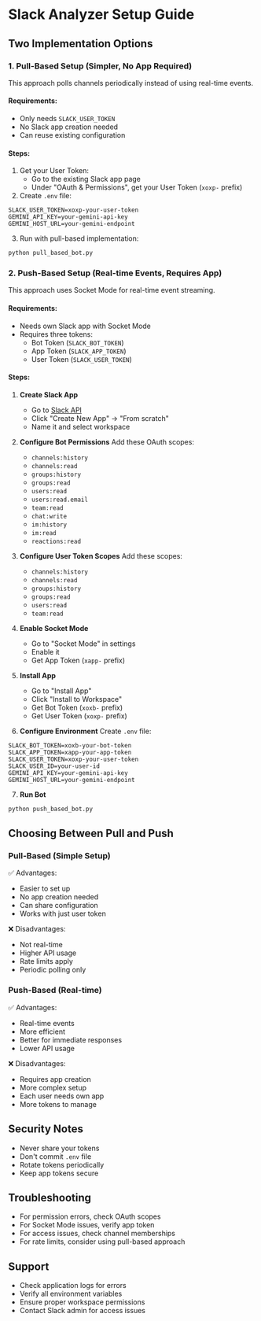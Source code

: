 # Slack Analyzer Setup Guide

## Two Implementation Options

### 1. Pull-Based Setup (Simpler, No App Required)
This approach polls channels periodically instead of using real-time events.

#### Requirements:
- Only needs `SLACK_USER_TOKEN`
- No Slack app creation needed
- Can reuse existing configuration

#### Steps:
1. Get your User Token:
   - Go to the existing Slack app page
   - Under "OAuth & Permissions", get your User Token (`xoxp-` prefix)
2. Create `.env` file:
```
SLACK_USER_TOKEN=xoxp-your-user-token
GEMINI_API_KEY=your-gemini-api-key
GEMINI_HOST_URL=your-gemini-endpoint
```
3. Run with pull-based implementation:
```python
python pull_based_bot.py
```

### 2. Push-Based Setup (Real-time Events, Requires App)
This approach uses Socket Mode for real-time event streaming.

#### Requirements:
- Needs own Slack app with Socket Mode
- Requires three tokens:
  - Bot Token (`SLACK_BOT_TOKEN`)
  - App Token (`SLACK_APP_TOKEN`)
  - User Token (`SLACK_USER_TOKEN`)

#### Steps:

1. **Create Slack App**
   - Go to [Slack API](https://api.slack.com/apps)
   - Click "Create New App" → "From scratch"
   - Name it and select workspace

2. **Configure Bot Permissions**
   Add these OAuth scopes:
   - `channels:history`
   - `channels:read`
   - `groups:history`
   - `groups:read`
   - `users:read`
   - `users:read.email`
   - `team:read`
   - `chat:write`
   - `im:history`
   - `im:read`
   - `reactions:read`

3. **Configure User Token Scopes**
   Add these scopes:
   - `channels:history`
   - `channels:read`
   - `groups:history`
   - `groups:read`
   - `users:read`
   - `team:read`

4. **Enable Socket Mode**
   - Go to "Socket Mode" in settings
   - Enable it
   - Get App Token (`xapp-` prefix)

5. **Install App**
   - Go to "Install App"
   - Click "Install to Workspace"
   - Get Bot Token (`xoxb-` prefix)
   - Get User Token (`xoxp-` prefix)

6. **Configure Environment**
   Create `.env` file:
```
SLACK_BOT_TOKEN=xoxb-your-bot-token
SLACK_APP_TOKEN=xapp-your-app-token
SLACK_USER_TOKEN=xoxp-your-user-token
SLACK_USER_ID=your-user-id
GEMINI_API_KEY=your-gemini-api-key
GEMINI_HOST_URL=your-gemini-endpoint
```

7. **Run Bot**
```python
python push_based_bot.py
```

## Choosing Between Pull and Push

### Pull-Based (Simple Setup)
✅ Advantages:
- Easier to set up
- No app creation needed
- Can share configuration
- Works with just user token

❌ Disadvantages:
- Not real-time
- Higher API usage
- Rate limits apply
- Periodic polling only

### Push-Based (Real-time)
✅ Advantages:
- Real-time events
- More efficient
- Better for immediate responses
- Lower API usage

❌ Disadvantages:
- Requires app creation
- More complex setup
- Each user needs own app
- More tokens to manage

## Security Notes
- Never share your tokens
- Don't commit `.env` file
- Rotate tokens periodically
- Keep app tokens secure

## Troubleshooting
- For permission errors, check OAuth scopes
- For Socket Mode issues, verify app token
- For access issues, check channel memberships
- For rate limits, consider using pull-based approach

## Support
- Check application logs for errors
- Verify all environment variables
- Ensure proper workspace permissions
- Contact Slack admin for access issues
